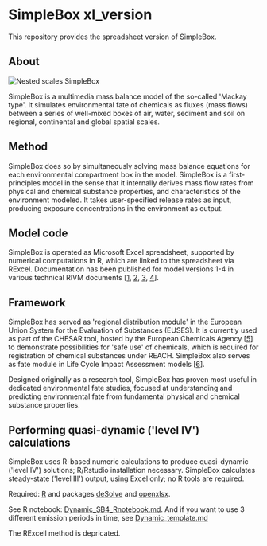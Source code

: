 # SimpleBox xl_version

This repository provides the spreadsheet version of SimpleBox.

## About

![Nested scales SimpleBox](https://www.rivm.nl/sites/default/files/2018-11/Illustratie%2520Simplebox%25204.jpg "Nested scales SimpleBox")

SimpleBox is a multimedia mass balance model of the so-called 'Mackay type'. It simulates environmental fate of chemicals as fluxes (mass flows) between a series of well-mixed boxes of air, water, sediment and soil on regional, continental and global spatial scales.

## Method

SimpleBox does so by simultaneously solving mass balance equations for each environmental
compartment box in the model. SimpleBox is a first-principles model in the sense that it internally derives mass flow rates from physical and chemical substance properties, and characteristics of the environment modeled. It takes user-specified release rates as input, producing exposure concentrations in the environment as output.

## Model code

SimpleBox is operated as Microsoft Excel spreadsheet, supported by numerical computations in R, which are linked to the spreadsheet via RExcel. Documentation has been published for model versions 1-4 in various technical RIVM documents [[1](http://rivm.nl/en/Documents_and_publications/Scientific/Reports/1993/augustus/SIMPLEBOX_a_generic_multimedia_fate_evaluation_model "SIMPLEBOX: a generic multimedia fate evaluation model"), [2](http://rivm.nl/en/Documents_and_publications/Scientific/Reports/1996/december/SimpleBox_2_0_a_nested_multimedia_fate_model_for_evaluating_the_environmental_fate_of_chemicals "SimpleBox 2.0: a nested multimedia fate model for evaluating the environmental fate of chemicals"), [3](http://rivm.nl/en/Documents_and_publications/Common_and_Present/Publications/SimpleBox_3_0_Multimedia_mass_balance_model_for_evaluating_the_fate_of_chemical_in_the_environment "SimpleBox 3.0: Multimedia mass balance model for evaluating the fate of chemical in the environment"), [4](http://rivm.nl/en/Documents_and_publications/Scientific/Reports/2016/januari/SimpleBox_4_0_A_multimedia_mass_balance_model_for_evaluating_the_fate_of_chemical_substances "SimpleBox 4.0 : A multimedia mass balance model for evaluating the fate of chemical substances")].

## Framework

SimpleBox has served as 'regional distribution module' in the European Union System for the
Evaluation of Substances (EUSES). It is currently used as part of the CHESAR tool, hosted by the European Chemicals Agency [[5](http://rivm.nl/en/Documents_and_publications/Common_and_Present/Publications/Guidance_on_information_requirements_and_chemical_safety_assessment_Chapter_R_16_Environmental_Exposure_Estimation "Guidance on information requirements and chemical safety assessment: Chapter R.16 Environmental Exposure Estimation")] to demonstrate possibilities for 'safe use' of chemicals, which is required for registration of chemical substances under REACH. SimpleBox also serves as fate module in Life Cycle Impact Assessment models [[6](http://rivm.nl/en/Documents_and_publications/Scientific/Scientific_Articles/2011/juli/USEtox_human_exposure_and_toxicity_factors_for_comparative_assessment_of_toxic_emissions_in_life_cycle_analysis_Sensitivity_to_key_chemical_properties "USEtox human exposure and toxicity factors for comparative assessment of toxic emissions in life cycle analysis: Sensitivity to key chemical properties")].

Designed originally as a research tool, SimpleBox has proven most useful in dedicated environmental fate studies, focused at understanding and predicting environmental fate from fundamental physical and chemical substance properties.

## Performing quasi-dynamic ('level IV') calculations

SimpleBox uses R-based numeric calculations to produce quasi-dynamic ('level IV') solutions; R/Rstudio installation necessary. SimpleBox calculates steady-state ('level III') output, using Excel only; no R tools are required.

Required: [R](https://www.r-project.org/) and packages [deSolve](https://cran.r-project.org/package=deSolve) and [openxlsx](https://cran.r-project.org/package=openxlsx).

See R notebook: [Dynamic_SB4_Rnotebook.md](Dynamic_SB4_Rnotebook.md). And if you want to use 3 different emission periods in time, see [Dynamic_template.md](Dynamic_tempplate.md)

The RExcell method is depricated.
